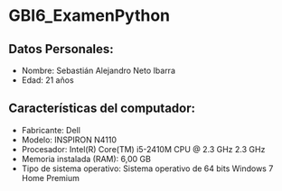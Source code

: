 # GBI6_ExamenPython
## Datos Personales:
* Nombre: Sebastián Alejandro Neto Ibarra
* Edad: 21 años
## Características del computador:
* Fabricante: Dell
* Modelo: INSPIRON N4110
* Procesador: Intel(R) Core(TM) i5-2410M CPU @ 2.3 GHz 2.3 GHz
* Memoria instalada (RAM): 6,00 GB
* Tipo de sistema operativo: Sistema operativo de 64 bits Windows 7 Home Premium
